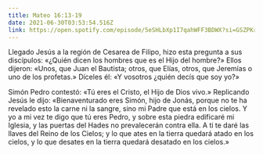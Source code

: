 ```yaml
---
title: Mateo 16:13-19
date: 2021-06-30T03:53:54.516Z
link: https://open.spotify.com/episode/5eSHLbXp1I7qahWFF3BDWX?si=GSZPKrurToS3l7T0ZB8l8A&
---
```

Llegado Jesús a la región de Cesarea de Filipo, hizo esta pregunta a sus discípulos: «¿Quién dicen los hombres que es el Hijo del hombre?» Ellos dijeron: «Unos, que Juan el Bautista; otros, que Elías, otros, que Jeremías o uno de los profetas.» Díceles él: «Y vosotros ¿quién decís que soy yo?» 

Simón Pedro contestó: «Tú eres el Cristo, el Hijo de Dios vivo.» Replicando Jesús le dijo: «Bienaventurado eres Simón, hijo de Jonás, porque no te ha revelado esto la carne ni la sangre, sino mi Padre que está en los cielos. Y yo a mi vez te digo que tú eres Pedro, y sobre esta piedra edificaré mi Iglesia, y las puertas del Hades no prevalecerán contra ella. A ti te daré las llaves del Reino de los Cielos; y lo que ates en la tierra quedará atado en los cielos, y lo que desates en la tierra quedará desatado en los cielos.»